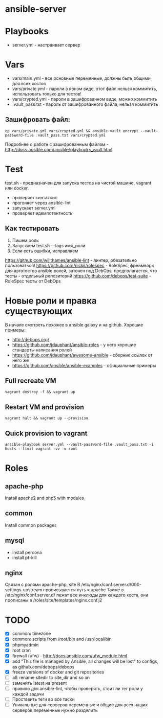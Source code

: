 # ansible-server


# Playbooks
- server.yml - настраивает сервер

# Vars
- vars/main.yml - все основные переменные, должны быть общими для всех хостов
- vars/private.yml - пароли в явном виде, этот файл нельзя коммитить, использовать только для тестов!
- vars/crypted.yml - пароли в зашифрованном виде, можно коммитить
- .vault_pass.txt - пароль от зашифрованного файла, нельзя коммитить
## Зашифровать файл:
```cp vars/private.yml vars/crypted.yml && ansible-vault encrypt --vault-password-file .vault_pass.txt vars/crypted.yml```

Подробнее о работе с зашифрованным файлом - http://docs.ansible.com/ansible/playbooks_vault.html

# Test
test.sh - предназначен для запуска тестов на чистой машине, vagrant или docker.
- проверяет синтаксис
- прогоняет через ansible-lint
- запускает server.yml
- проверяет идемпотентность

## Как тестировать
1. Пишем роль
2. Запускаем test.sh --tags имя_роли
3. Если есть ошибки, исправляем

https://github.com/willthames/ansible-lint - линтер, обязательно пользоваться!
https://github.com/nickjj/rolespec - RoleSpec, фреймворк для автотестов ansible ролей, заточен под DebOps, предполагается, что тесты - отдельный репозиторий
https://github.com/debops/test-suite - RoleSpec тесты от DebOps 

# Новые роли и правка существующих
В начале смотреть похожее в ansible galaxy и на github.
Хорошие примеры:
- http://debops.org/
- https://github.com/jdauphant/ansible-roles - у него хорошие стандарты написания ролей
- https://github.com/jdauphant/awesome-ansible - сборник ссылок от него же
- https://github.com/ansible/ansible-examples - официальные примеры

## Full recreate VM
```
vagrant destroy -f && vagrant up
```

## Restart VM and provision
```
vagrant halt && vagrant up --provision
```

## Quick provision to vagrant
```
ansible-playbook server.yml --vault-password-file .vault_pass.txt -i hosts --limit vagrant -vv -u root
```


# Roles

## apache-php
Install apache2 and php5 with modules

## common
Install common packages 

## mysql
- install percona
- install pt-kill

## nginx
Связан с ролями apache-php, site
В /etc/nginx/conf.server.d/000-settings-upstream прописывается путь к apache
Также в /etc/nginx/conf.server.d/ лежат все инклюды для каждого хоста, они прописаны в /roles/site/templates/nginx.conf.j2

# TODO
- [x] common: timezone
- [x] common: scripts from /root/bin and /usr/local/bin
- [x] phpmyadmin
- [x] root cron
- [x] firewall (ufw) - http://docs.ansible.com/ufw_module.html
- [x] add "This file is managed by Ansible, all changes will be lost" to configs, as github.com/debops/debops
- [x] freeze versions of docker and git repositories
- [ ] all: rename sitedir to site_dir and so on
- [ ] заменить latest на present
- [ ] правило для ansible-lint, чтобы проверять, стоит ли тег роли у каждой задачи
- [ ] Проставить теги во все таски
- [ ] Уникальные для серверов переменные и общие для всех наших серверов переменные нужно разделить
